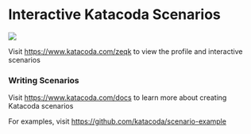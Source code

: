 # Interactive Katacoda Scenarios

[![](http://shields.katacoda.com/katacoda/zeqk/count.svg)](https://www.katacoda.com/zeqk "Get your profile on Katacoda.com")

Visit https://www.katacoda.com/zeqk to view the profile and interactive scenarios

### Writing Scenarios
Visit https://www.katacoda.com/docs to learn more about creating Katacoda scenarios

For examples, visit https://github.com/katacoda/scenario-example
